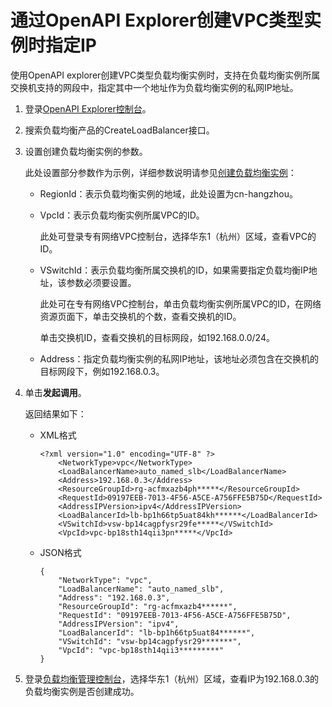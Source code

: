 # 通过OpenAPI Explorer创建VPC类型实例时指定IP

使用OpenAPI explorer创建VPC类型负载均衡实例时，支持在负载均衡实例所属交换机支持的网段中，指定其中一个地址作为负载均衡实例的私网IP地址。

1.  登录[OpenAPI Explorer控制台](https://api.aliyun.com/)。

2.  搜索负载均衡产品的CreateLoadBalancer接口。

3.  设置创建负载均衡实例的参数。

    此处设置部分参数作为示例，详细参数说明请参见[创建负载均衡实例](/cn.zh-CN/传统型负载均衡CLB/CLB用户指南/实例/创建负载均衡实例.md)：

    -   RegionId：表示负载均衡实例的地域，此处设置为cn-hangzhou。
    -   VpcId：表示负载均衡实例所属VPC的ID。

        此处可登录专有网络VPC控制台，选择华东1（杭州）区域，查看VPC的ID。

    -   VSwitchId：表示负载均衡所属交换机的ID，如果需要指定负载均衡IP地址，该参数必须要设置。

        此处可在专有网络VPC控制台，单击负载均衡实例所属VPC的ID，在网络资源页面下，单击交换机的个数，查看交换机的ID。

        单击交换机ID，查看交换机的目标网段，如192.168.0.0/24。

    -   Address：指定负载均衡实例的私网IP地址，该地址必须包含在交换机的目标网段下，例如192.168.0.3。
4.  单击**发起调用**。

    返回结果如下：

    -   XML格式

        ```
        <?xml version="1.0" encoding="UTF-8" ?>
            <NetworkType>vpc</NetworkType>
            <LoadBalancerName>auto_named_slb</LoadBalancerName>
            <Address>192.168.0.3</Address>
            <ResourceGroupId>rg-acfmxazb4ph*****</ResourceGroupId>
            <RequestId>09197EEB-7013-4F56-A5CE-A756FFE5B75D</RequestId>
            <AddressIPVersion>ipv4</AddressIPVersion>
            <LoadBalancerId>lb-bp1h66tp5uat84kh******</LoadBalancerId>
            <VSwitchId>vsw-bp14cagpfysr29fe*****</VSwitchId>
            <VpcId>vpc-bp18sth14qii3pn*****</VpcId>
        ```

    -   JSON格式

        ```
        {
            "NetworkType": "vpc", 
            "LoadBalancerName": "auto_named_slb", 
            "Address": "192.168.0.3", 
            "ResourceGroupId": "rg-acfmxazb4******", 
            "RequestId": "09197EEB-7013-4F56-A5CE-A756FFE5B75D", 
            "AddressIPVersion": "ipv4", 
            "LoadBalancerId": "lb-bp1h66tp5uat84******", 
            "VSwitchId": "vsw-bp14cagpfysr29*******", 
            "VpcId": "vpc-bp18sth14qii3*********"
        }
        ```

5.  登录[负载均衡管理控制台](https://slb.console.aliyun.com/slb/cn-hangzhou/slbs)，选择华东1（杭州）区域，查看IP为192.168.0.3的负载均衡实例是否创建成功。



